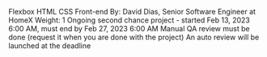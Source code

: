 Flexbox
HTML
CSS
Front-end
 By: David Dias, Senior Software Engineer at HomeX
 Weight: 1
 Ongoing second chance project - started Feb 13, 2023 6:00 AM, must end by Feb 27, 2023 6:00 AM
 Manual QA review must be done (request it when you are done with the project)
 An auto review will be launched at the deadline
